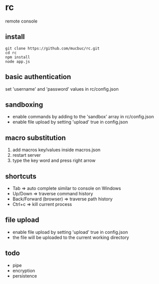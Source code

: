 rc
==

remote console

install
--
    git clone https://github.com/mucbuc/rc.git  
    cd rc  
    npm install  
    node app.js  

basic authentication
--
set 'username' and 'password' values in rc/config.json

sandboxing
--
* enable commands by adding to the 'sandbox' array in rc/config.json  
* enable file upload by setting 'upload' true in config.json  

macro substitution
--
1. add macros key/values inside macros.json  
2. restart server  
3. type the key word and press right arrow  

shortcuts 
--
* Tab       => auto complete similar to console on Windows  
* Up/Down   => traverse command history  
* Back/Forward (browser) => traverse path history
* Ctrl+c    => kill current process

file upload
--
* enable file upload by setting 'upload' true in config.json  
* the file will be uploaded to the current working directory   

todo
--
* pipe  
* encryption  
* persistence  



